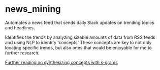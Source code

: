 # news_mining
Automates a news feed that sends daily Slack updates on trending topics and headlines.

Identifies the trends by analyzing sizable amounts of data from RSS feeds and using NLP to identify 'concepts'
These concepts are key to not only locating specific trends, but also ones that would be enjoyable for me
to further research.

[Further reading on synthesizing concepts with k-grams](http://ilpubs.stanford.edu:8090/917/1/conceptMining-Techrep.pdf)